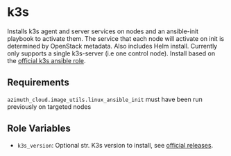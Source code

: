 k3s
=====

Installs k3s agent and server services on nodes and an ansible-init playbook to activate them. The service that each node will activate on init is determined by OpenStack metadata. Also includes Helm install. Currently only supports a single k3s-server
(i.e one control node). Install based on the [official k3s ansible role](https://github.com/k3s-io/k3s-ansible).


Requirements
------------

`azimuth_cloud.image_utils.linux_ansible_init` must have been run previously on targeted nodes

Role Variables
--------------

- `k3s_version`: Optional str. K3s version to install, see [official releases](https://github.com/k3s-io/k3s/releases/).
